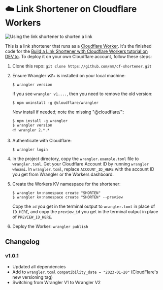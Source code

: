 # ☁️ Link Shortener on Cloudflare Workers

![Using the link shortener to shorten a link](img/overview.gif)

This is a link shortener that runs as a [Cloudflare Worker](https://workers.cloudflare.com/). It's the finished code for the [Build a Link Shortener with Cloudflare Workers tutorial on DEV.to](https://dev.to/mmascioni/build-a-link-shortener-with-cloudflare-workers-1j3i). To deploy it on your own Cloudflare account, follow these steps:

1. Clone this repo: `git clone https://github.com/mm/cf-shortener.git`

2. Ensure Wrangler ***v2***+ is installed on your local machine:
    ```shell
    $ wrangler version
    ```

    If you see `wrangler v1....`, then you need to remove the old version:
    ```shell
    $ npm uninstall -g @cloudflare/wrangler
    ```

    Now install if needed; note the missing "@cloudflare/":
    ```shell
    $ npm install -g wrangler
    $ wrangler version
    ⛅️ wrangler 2.*.* 
    ```

3. Authenticate with Cloudflare:
    ```shell
    $ wrangler login
    ```

4. In the project directory, copy the `wrangler.example.toml` file to `wrangler.toml`. Get your Cloudflare Account ID by running `wrangler whoami`. In `wrangler.toml`, replace `ACCOUNT_ID_HERE` with the account ID you get from Wrangler or the Workers dashboard.

5. Create the Workers KV namespace for the shortener:

    ```shell
    $ wrangler kv:namespace create "SHORTEN"
    $ wrangler kv:namespace create "SHORTEN" --preview
    ```

    Copy the `id` you get in the terminal output to `wrangler.toml` in place of `ID_HERE`, and copy the `preview_id` you get in the terminal output in place of `PREVIEW_ID_HERE`.

6. Deploy the Worker: `wrangler publish`


## Changelog

### v1.0.1

- Updated all dependencies
- Add to `wrangler.toml` `compatibility_date = "2023-01-20"` (CloudFlare's new versioning tag)
- Switching from Wrangler V1 to Wrangler V2
